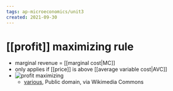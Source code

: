 ```yaml
---
tags: ap-microeconomics/unit3 
created: 2021-09-30
---
```


# [[profit]] maximizing rule

- marginal revenue = [[marginal cost|MC]]
- only applies if [[price]] is above [[average variable cost|AVC]]
- ![profit maximizing](https://upload.wikimedia.org/wikipedia/commons/2/2b/Profitmaximizing.jpg)
	- <a href="https://commons.wikimedia.org/wiki/File:Profitmaximizing.jpg">various</a>, Public domain, via Wikimedia Commons 
